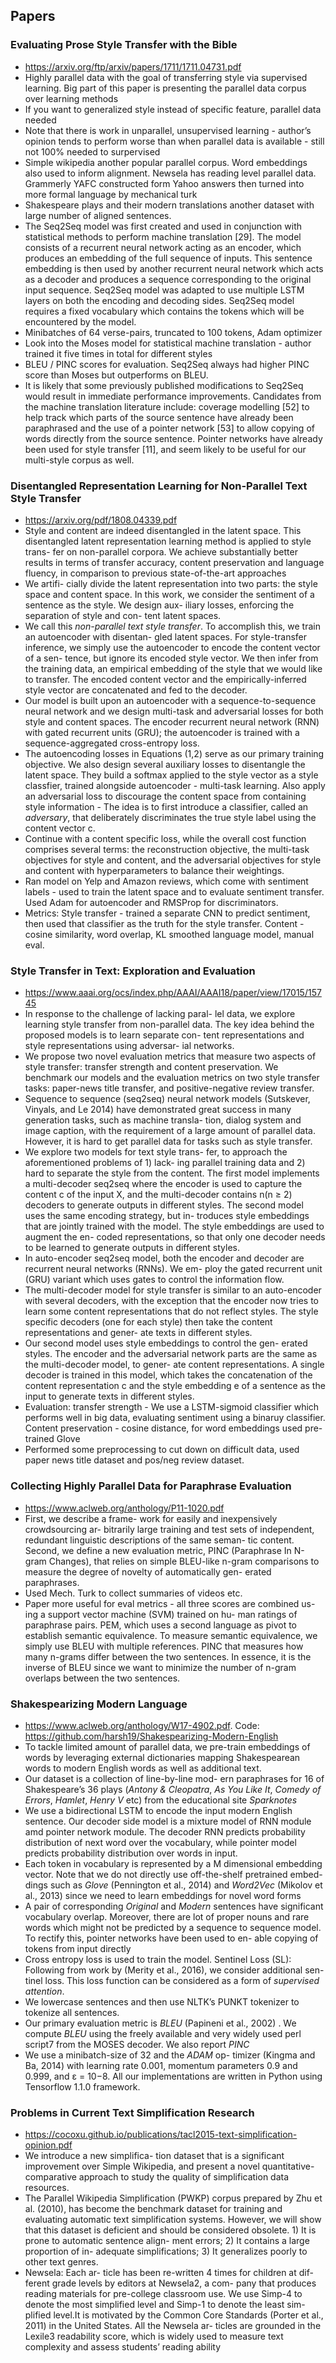 ## Papers

### Evaluating Prose Style Transfer with the Bible

* https://arxiv.org/ftp/arxiv/papers/1711/1711.04731.pdf
* Highly parallel data with the goal of transferring style via supervised learning. Big part of this paper is presenting the parallel data corpus over learning methods
* If you want to generalized style instead of specific feature, parallel data needed
* Note that there is work in unparallel, unsupervised learning - author’s opinion tends to perform worse than when parallel data is available - still not 100% needed to surpervised
* Simple wikipedia another popular parallel corpus. Word embeddings also used to inform alignment. Newsela has reading level parallel data. Grammerly YAFC constructed form Yahoo answers then turned into more formal language by mechanical turk
* Shakespeare plays and their modern translations another dataset with large number of aligned sentences.
* The Seq2Seq model was first created and used in conjunction with statistical methods to perform machine translation [29]. The model consists of a recurrent neural network acting as an encoder, which produces an embedding of the full sequence of inputs. This sentence embedding is then used by another recurrent neural network which acts as a decoder and produces a sequence corresponding to the original input sequence. Seq2Seq model was adapted to use multiple LSTM layers on both the encoding and decoding sides.  Seq2Seq model requires a fixed vocabulary which contains the tokens which will be encountered by the model.
* Minibatches of 64 verse-pairs, truncated to 100 tokens, Adam optimizer
* Look into the Moses model for statistical machine translation - author trained it five times in total for different styles
* BLEU / PINC scores for evaluation. Seq2Seq always had higher PINC score than Moses but outperforms on BLEU.
* It is likely that some previously published modifications to Seq2Seq would result in immediate performance improvements. Candidates from the machine translation literature include: coverage modelling [52] to help track which parts of the source sentence have already been paraphrased and the use of a pointer network [53] to allow copying of words directly from the source sentence. Pointer networks have already been used for style transfer [11], and seem likely to be useful for our multi-style corpus as well.

### Disentangled Representation Learning for Non-Parallel Text Style Transfer

* https://arxiv.org/pdf/1808.04339.pdf
* Style and content are indeed disentangled in the latent space. This disentangled latent representation learning method is applied to style trans- fer on non-parallel corpora. We achieve substantially better results in terms of transfer accuracy, content preservation and language fluency, in comparison to previous state-of-the-art approaches
* We artifi- cially divide the latent representation into two parts: the style space and content space. In this work, we consider the sentiment of a sentence as the style. We design aux- iliary losses, enforcing the separation of style and con- tent latent spaces.
* We call this *non-parallel text style transfer*. To accomplish this, we train an autoencoder with disentan- gled latent spaces. For style-transfer inference, we simply use the autoencoder to encode the content vector of a sen- tence, but ignore its encoded style vector. We then infer from the training data, an empirical embedding of the style that we would like to transfer. The encoded content vector and the empirically-inferred style vector are concatenated and fed to the decoder.
* Our model is built upon an autoencoder with a sequence-to-sequence neural network and we design multi-task and adversarial losses for both style and content spaces. The encoder recurrent neural network (RNN) with gated recurrent units (GRU); the autoencoder is trained with a sequence-aggregated cross-entropy loss.
* The autoencoding losses in Equations (1,2) serve as our primary training objective. We also design several auxiliary losses to disentangle the latent space. They build a softmax applied to the style vector as a style classfier, trained alongside autoencoder - multi-task learning. Also apply an adversarial loss to discourage the content space from containing style information - The idea is to first introduce a classifier, called an *adversary*, that deliberately discriminates the true style label using the content vector c.
* Continue with a content specific loss, while the overall cost function comprises several terms: the reconstruction objective, the multi-task objectives for style and content, and the adversarial objectives for style and content with hyperparameters to balance their weightings.
* Ran model on Yelp and Amazon reviews, which come with sentiment labels - used to train the latent space and to evaluate sentiment transfer. Used Adam for autoencoder and RMSProp for discriminators. 
* Metrics: Style transfer - trained a separate CNN to predict sentiment, then used that classifier as the truth for the style transfer. Content - cosine similarity, word overlap, KL smoothed language model, manual eval. 

### Style Transfer in Text: Exploration and Evaluation

* https://www.aaai.org/ocs/index.php/AAAI/AAAI18/paper/view/17015/15745
* In response to the challenge of lacking paral- lel data, we explore learning style transfer from non-parallel data. The key idea behind the proposed models is to learn separate con- tent representations and style representations using adversar- ial networks.
* We propose two novel evaluation metrics that measure two aspects of style transfer: transfer strength and content preservation. We benchmark our models and the evaluation metrics on two style transfer tasks: paper-news title transfer, and positive-negative review transfer.
* Sequence to sequence (seq2seq) neural network models (Sutskever, Vinyals, and Le 2014) have demonstrated great success in many generation tasks, such as machine transla- tion, dialog system and image caption, with the requirement of a large amount of parallel data. However, it is hard to get parallel data for tasks such as style transfer.
* We explore two models for text style trans- fer, to approach the aforementioned problems of 1) lack- ing parallel training data and 2) hard to separate the style from the content. The first model implements a multi-decoder seq2seq where the encoder is used to capture the content c of the input X, and the multi-decoder contains n(n ≥ 2) decoders to generate outputs in different styles. The second model uses the same encoding strategy, but in- troduces style embeddings that are jointly trained with the model. The style embeddings are used to augment the en- coded representations, so that only one decoder needs to be learned to generate outputs in different styles.
* In auto-encoder seq2seq model, both the encoder and decoder are recurrent neural networks (RNNs). We em- ploy the gated recurrent unit (GRU) variant which uses gates to control the information flow. 
* The multi-decoder model for style transfer is similar to an auto-encoder with several decoders, with the exception that the encoder now tries to learn some content representations that do not reflect styles. The style specific decoders (one for each style) then take the content representations and gener- ate texts in different styles.
* Our second model uses style embeddings to control the gen- erated styles. The encoder and the adversarial network parts are the same as the multi-decoder model, to gener- ate content representations.  A single decoder is trained in this model, which takes the concatenation of the content representation c and the style embedding e of a sentence as the input to generate texts in different styles.
* Evaluation: transfer strength - We use a LSTM-sigmoid classifier which performs well in big data, evaluating sentiment using a binaruy classifier. Content preservation - cosine distance, for word embeddings used pre-trained Glove 
* Performed some preprocessing to cut down on difficult data, used paper news title dataset and pos/neg review dataset.

### Collecting Highly Parallel Data for Paraphrase Evaluation

* https://www.aclweb.org/anthology/P11-1020.pdf
* First, we describe a frame- work for easily and inexpensively crowdsourcing ar- bitrarily large training and test sets of independent, redundant linguistic descriptions of the same seman- tic content. Second, we define a new evaluation metric, PINC (Paraphrase In N-gram Changes), that relies on simple BLEU-like n-gram comparisons to measure the degree of novelty of automatically gen- erated paraphrases.
* Used Mech. Turk to collect summaries of videos etc. 
* Paper more useful for eval metrics - all three scores are combined us- ing a support vector machine (SVM) trained on hu- man ratings of paraphrase pairs.  PEM, which uses a second language as pivot to establish semantic equivalence. To measure semantic equivalence, we simply use BLEU with multiple references. PINC that measures how many n-grams differ between the two sentences. In essence, it is the inverse of BLEU since we want to minimize the number of n-gram overlaps between the two sentences.

### Shakespearizing Modern Language

* https://www.aclweb.org/anthology/W17-4902.pdf. Code: https://github.com/harsh19/Shakespearizing-Modern-English
* To tackle limited amount of parallel data, we pre-train embeddings of words by leveraging external dictionaries mapping Shakespearean words to modern English words as well as additional text.
* Our dataset is a collection of line-by-line mod- ern paraphrases for 16 of Shakespeare’s 36 plays (*Antony & Cleopatra*, *As You Like It*, *Comedy of Errors*, *Hamlet*, *Henry V* etc) from the educational site *Sparknotes*
* We use a bidirectional LSTM to encode the input modern English sentence. Our decoder side model is a mixture model of RNN module amd pointer network module. The decoder RNN predicts probability distribution of next word over the vocabulary, while pointer model predicts probability distribution over words in input.
* Each token in vocabulary is represented by a M dimensional embedding vector. Note that we do not directly use off-the-shelf pretrained embed- dings such as *Glove* (Pennington et al., 2014) and *Word2Vec* (Mikolov et al., 2013) since we need to learn embeddings for novel word forms
* A pair of corresponding *Original* and *Modern* sentences have significant vocabulary overlap. Moreover, there are lot of proper nouns and rare words which might not be predicted by a sequence to sequence model. To rectify this, pointer networks have been used to en- able copying of tokens from input directly
* Cross entropy loss is used to train the model. Sentinel Loss (SL): Following from work by (Merity et al., 2016), we consider additional sen- tinel loss. This loss function can be considered as a form of *supervised attention*.
* We lowercase sentences and then use NLTK’s PUNKT tokenizer to tokenize all sentences.
* Our primary evaluation metric is *BLEU* (Papineni et al., 2002) . We compute *BLEU* using the freely available and very widely used perl script7 from the MOSES decoder. We also report *PINC* 
* We use a minibatch-size of 32 and the *ADAM* op- timizer (Kingma and Ba, 2014) with learning rate 0.001, momentum parameters 0.9 and 0.999, and ε = 10−8. All our implementations are written in Python using Tensorflow 1.1.0 framework.

### Problems in Current Text Simplification Research

* https://cocoxu.github.io/publications/tacl2015-text-simplification-opinion.pdf
* We introduce a new simplifica- tion dataset that is a significant improvement over Simple Wikipedia, and present a novel quantitative-comparative approach to study the quality of simplification data resources.
* The Parallel Wikipedia Simplification (PWKP) corpus prepared by Zhu et al. (2010), has become the benchmark dataset for training and evaluating automatic text simplification systems. However, we will show that this dataset is deficient and should be considered obsolete. 1) It is prone to automatic sentence align- ment errors; 2) It contains a large proportion of in- adequate simplifications; 3) It generalizes poorly to other text genres.
* Newsela: Each ar- ticle has been re-written 4 times for children at dif- ferent grade levels by editors at Newsela2, a com- pany that produces reading materials for pre-college classroom use. We use Simp-4 to denote the most simplified level and Simp-1 to denote the least sim- plified level.It is motivated by the Common Core Standards (Porter et al., 2011) in the United States. All the Newsela ar- ticles are grounded in the Lexile3 readability score, which is widely used to measure text complexity and assess students’ reading ability




